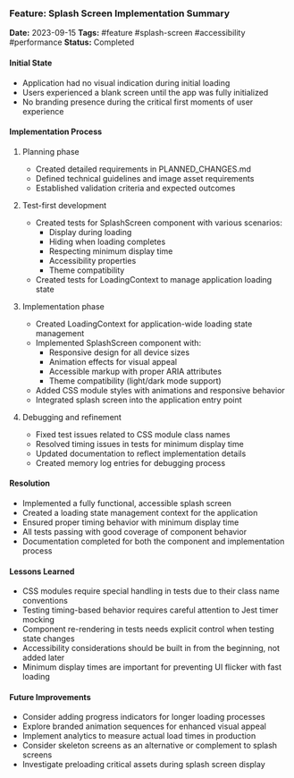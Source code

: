### Feature: Splash Screen Implementation Summary
**Date:** 2023-09-15
**Tags:** #feature #splash-screen #accessibility #performance
**Status:** Completed

#### Initial State
- Application had no visual indication during initial loading
- Users experienced a blank screen until the app was fully initialized
- No branding presence during the critical first moments of user experience

#### Implementation Process
1. Planning phase
   - Created detailed requirements in PLANNED_CHANGES.md
   - Defined technical guidelines and image asset requirements
   - Established validation criteria and expected outcomes

2. Test-first development
   - Created tests for SplashScreen component with various scenarios:
     - Display during loading
     - Hiding when loading completes
     - Respecting minimum display time
     - Accessibility properties
     - Theme compatibility
   - Created tests for LoadingContext to manage application loading state

3. Implementation phase
   - Created LoadingContext for application-wide loading state management
   - Implemented SplashScreen component with:
     - Responsive design for all device sizes
     - Animation effects for visual appeal
     - Accessible markup with proper ARIA attributes
     - Theme compatibility (light/dark mode support)
   - Added CSS module styles with animations and responsive behavior
   - Integrated splash screen into the application entry point

4. Debugging and refinement
   - Fixed test issues related to CSS module class names
   - Resolved timing issues in tests for minimum display time
   - Updated documentation to reflect implementation details
   - Created memory log entries for debugging process

#### Resolution
- Implemented a fully functional, accessible splash screen
- Created a loading state management context for the application
- Ensured proper timing behavior with minimum display time
- All tests passing with good coverage of component behavior
- Documentation completed for both the component and implementation process

#### Lessons Learned
- CSS modules require special handling in tests due to their class name conventions
- Testing timing-based behavior requires careful attention to Jest timer mocking
- Component re-rendering in tests needs explicit control when testing state changes
- Accessibility considerations should be built in from the beginning, not added later
- Minimum display times are important for preventing UI flicker with fast loading

#### Future Improvements
- Consider adding progress indicators for longer loading processes
- Explore branded animation sequences for enhanced visual appeal
- Implement analytics to measure actual load times in production
- Consider skeleton screens as an alternative or complement to splash screens
- Investigate preloading critical assets during splash screen display
